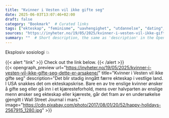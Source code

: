 ```yaml
---
title: "Kvinner i Vesten vil ikke gifte seg"
date: 2025-06-03T13:07:46+02:00
draft: false
category: "Bookmark"  # Curated links
tags: ["ekteskap", "feminisme", "uavhengighet", "utdannelse", "dating",]
sources: "https://inyheter.no/19/05/2025/kvinner-i-vesten-vil-ikke-gifte-seg-dette-er-arsakene/"  # URL of the linked site
summary: ""  # Short description, the same as 'description' in the OpenGraph preview
---
```

Eksplosiv sosiologi 💥

{{< alert "link" >}}
Check out the link below.
{{< /alert >}}
<br>
{{< opengraph_preview url="https://inyheter.no/19/05/2025/kvinner-i-vesten-vil-ikke-gifte-seg-dette-er-arsakene/" title="Kvinner i Vesten vil ikke gifte seg" description="Det blir stadig inngått færre ekteskap i vestlige land. I USA snakkes det om ekteskapskrise. Bare en av tre enslige kvinner ønsker å gifte seg eller gå inn i et kjæresteforhold, mens over halvparten av enslige menn ønsker seg ekteskap eller kjæreste, går det fram av en undersøkelse gjengitt i Wall Street Journal i mars." image="https://cdn.pixabay.com/photo/2017/08/01/20/52/happy-holidays-2567915_1280.jpg" >}}